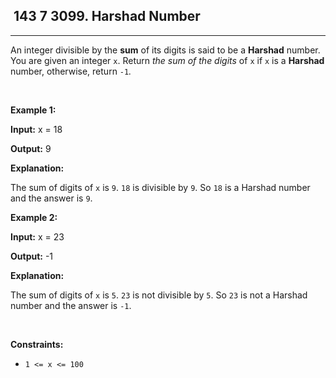 <h2> 143 7
3099. Harshad Number</h2><hr><div><p>An integer divisible by the <strong>sum</strong> of its digits is said to be a <strong>Harshad</strong> number. You are given an integer <code>x</code>. Return<em> the sum of the digits </em>of<em> </em><code>x</code><em> </em>if<em> </em><code>x</code><em> </em>is a <strong>Harshad</strong> number, otherwise, return<em> </em><code>-1</code><em>.</em></p>

<p>&nbsp;</p>
<p><strong class="example">Example 1:</strong></p>

<div class="example-block">
<p><strong>Input:</strong> <span class="example-io">x = 18</span></p>

<p><strong>Output:</strong> <span class="example-io">9</span></p>

<p><strong>Explanation:</strong></p>

<p>The sum of digits of <code>x</code> is <code>9</code>. <code>18</code> is divisible by <code>9</code>. So <code>18</code> is a Harshad number and the answer is <code>9</code>.</p>
</div>

<p><strong class="example">Example 2:</strong></p>

<div class="example-block">
<p><strong>Input:</strong> <span class="example-io">x = 23</span></p>

<p><strong>Output:</strong> <span class="example-io">-1</span></p>

<p><strong>Explanation:</strong></p>

<p>The sum of digits of <code>x</code> is <code>5</code>. <code>23</code> is not divisible by <code>5</code>. So <code>23</code> is not a Harshad number and the answer is <code>-1</code>.</p>
</div>

<p>&nbsp;</p>
<p><strong>Constraints:</strong></p>

<ul>
	<li><code>1 &lt;= x &lt;= 100</code></li>
</ul>
</div>